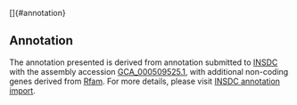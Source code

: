 []{#annotation}

Annotation
----------

The annotation presented is derived from annotation submitted to
[INSDC](http://www.insdc.org) with the assembly accession
[GCA\_000509525.1](http://www.ebi.ac.uk/ena/data/view/GCA_000509525.1),
with additional non-coding genes derived from
[Rfam](http://rfam.xfam.org/). For more details, please visit [INSDC
annotation
import](http://ensemblgenomes.org/info/data/insdc_annotation).
